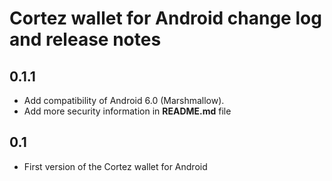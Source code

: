 Cortez wallet for Android change log and release notes
================================================

0.1.1
-----
* Add compatibility of Android 6.0 (Marshmallow).
* Add more security information in **README.md** file

0.1
-----
* First version of the Cortez wallet for Android
